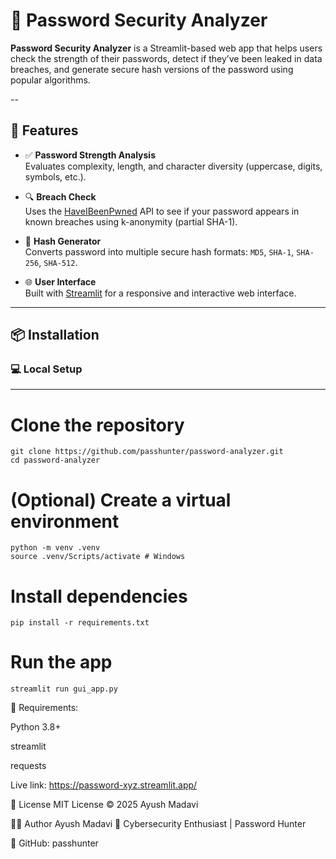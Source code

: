 # 🔐 Password Security Analyzer

**Password Security Analyzer** is a Streamlit-based web app that helps users check the strength of their passwords, 
detect if they’ve been leaked in data breaches, and generate secure hash versions of the password using popular algorithms.

--

## 🚀 Features

- ✅ **Password Strength Analysis**  
  Evaluates complexity, length, and character diversity (uppercase, digits, symbols, etc.).

- 🔍 **Breach Check**  
  Uses the [HaveIBeenPwned](https://haveibeenpwned.com/API/v3#SearchingPwnedPasswordsByRange) API to see if your password appears in known breaches using k-anonymity (partial SHA-1).

- 🔐 **Hash Generator**  
  Converts password into multiple secure hash formats: `MD5`, `SHA-1`, `SHA-256`, `SHA-512`.

- 🌐 **User Interface**  
  Built with [Streamlit](https://streamlit.io/) for a responsive and interactive web interface.

---

## 📦 Installation

### 💻 Local Setup

---
# Clone the repository
~~~
git clone https://github.com/passhunter/password-analyzer.git
cd password-analyzer 
~~~
# (Optional) Create a virtual environment
~~~
python -m venv .venv
source .venv/Scripts/activate # Windows
~~~ 
# Install dependencies
~~~
pip install -r requirements.txt
~~~
# Run the app
~~~
streamlit run gui_app.py
~~~

📄 Requirements:

Python 3.8+

streamlit

requests


Live link: https://password-xyz.streamlit.app/


📜 License
MIT License © 2025 Ayush Madavi


🙋‍♂️ Author
Ayush Madavi
🎯 Cybersecurity Enthusiast | Password Hunter


🔗 GitHub: passhunter




